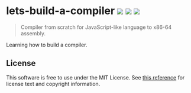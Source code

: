 # lets-build-a-compiler <a href="#"><img src="https://travis-ci.org/nickzuber/infrared.svg?branch=master" /></a> <a href="#"><img src="https://img.shields.io/badge/project-active-brightgreen.svg" /></a> <a href="#"><img src="https://img.shields.io/badge/license-MIT%20Licence-blue.svg" /></a>

> Compiler from scratch for JavaScript-like language to x86-64 assembly.

Learning how to build a compiler.

## License

This software is free to use under the MIT License. See [this reference](https://opensource.org/licenses/MIT) for license text and copyright information.
